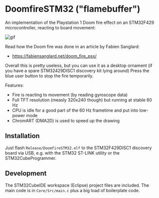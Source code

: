 DoomfireSTM32 ("flamebuffer")
=============================

An implementation of the Playstation 1 Doom fire effect on an STM32F429 microcontroller, reacting to board movement:

![gif](doc/gyro.gif?raw=1)

Read how the Doom fire was done in an article by Fabien Sanglard:

 * https://fabiensanglard.net/doom_fire_psx/

Overall this is pretty useless, but you can use it as a desktop ornament (if you
have a spare STM32429DISC1 discovery kit lying around) 
Press the blue user button to stop the fire temporarily.

Features:

 * Fire is reacting to movement (by reading gyroscope data)
 * Full TFT resolution (measly 320x240 though) but running at stable 60 Hz
 * CPU is idle for a good part of the 60 Hz frametime and put into low-power mode
 * ChromART (DMA2D) is used to speed up the drawing

Installation
------------

Just flash `Release/DoomfireSTM32.elf` to the STM32F429DISC1 discovery board via
USB, e.g. with the STM32 ST-LINK utility or the STM32CubeProgrammer.

Development
-----------

The STM32CubeIDE workspace (Eclipse) project files are included.
The main code is in `Core/Src/main.c` plus a big load of boilerplate code.

